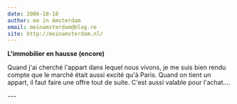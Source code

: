 ```yaml
---
date: 2006-10-10
author: me in Amsterdam
email: meinamsterdam@blog.re
site: http://meinamsterdam.nl/
---
```


<!-- TB -->
<p><strong>L'immobilier en hausse (encore)</strong></p>
<p>Quand j'ai cherché l'appart dans lequel nous vivons, je me suis bien rendu compte que le marché était aussi excité qu'à Paris. Quand on tient un appart, il faut faire une offre tout de suite. C'est aussi valable pour l'achat....</p>
---